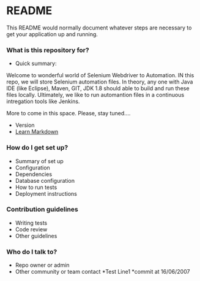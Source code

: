 # README #

This README would normally document whatever steps are necessary to get your application up and running.

### What is this repository for? ###

* Quick summary:

Welcome to wonderful world of Selenium Webdriver to Automation. IN this repo, we will store Selenium automation files. In theory, any one with Java IDE (like Eclipse), Maven, GIT, JDK 1.8 should able to build and run these files locally. Ultimately, we like to run automantion files in a continuous intregation tools like Jenkins.

More to come in this space. Please, stay tuned....
   
* Version
* [Learn Markdown](https://bitbucket.org/tutorials/markdowndemo)

### How do I get set up? ###

* Summary of set up
* Configuration
* Dependencies
* Database configuration
* How to run tests
* Deployment instructions

### Contribution guidelines ###

* Writing tests
* Code review
* Other guidelines

### Who do I talk to? ###

* Repo owner or admin
* Other community or team contact
*Test Line1
*commit at 16/06/2007